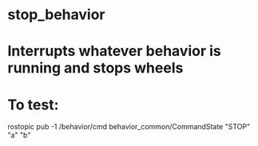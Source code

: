 # stop_behavior

# Interrupts whatever behavior is running and stops wheels

# To test:
  rostopic pub -1 /behavior/cmd behavior_common/CommandState "STOP" "a" "b"
